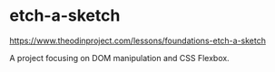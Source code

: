 # etch-a-sketch
https://www.theodinproject.com/lessons/foundations-etch-a-sketch

A project focusing on DOM manipulation and CSS Flexbox. 